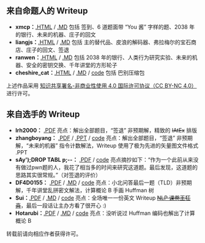 ## 来自命题人的 Writeup

- **xmcp：**[.HTML](wp-xmcp/wp-xmcp.html) / [.MD](wp-xmcp/wp-xmcp.md)
  包括 签到、6 道题面带 “You 酱” 字样的题、2038 年的银行、未来的机器、庄子的回文
- **liangjs：**[.HTML](wp-liangjs/wp-liangjs.html) / [.MD](wp-liangjs/wp-liangjs.md)
  包括 主的替代品、皮浪的解码器、弗拉梅尔的宝石商店、庄子的回文、签退
- **ranwen：**[.HTML](wp-ranwen/wp-ranwen.html) / [.MD](wp-ranwen/wp-ranwen.md)
  包括 2038 年的银行、人类行为研究实验、未来的机器、安全的密钥交换、千年讲堂的方形轮子
- **cheshire_cat：**[.HTML](wp-cheshire_cat/wp-cheshire_cat.html) / [.MD](wp-cheshire_cat/wp-cheshire_cat.md) / [code](wp-cheshire_cat/code.7z)
  包括 巴别压缩包

上述作品采用 [知识共享署名-非商业性使用 4.0 国际许可协议（CC BY-NC 4.0）](http://creativecommons.org/licenses/by-nc/4.0/) 进行许可。



## 来自选手的 Writeup

- **lrh2000：** [.PDF](player-lrh2000/writeup.pdf)
  亮点：解出全部题目，“签退” 非预期解，精致的 <del>lAtEx</del> 排版
- **zhangboyang：** [.PDF](player-zhangboyang/writeup.pdf) / [.PPT](player-zhangboyang/writeup.ppt) / [code](player-zhangboyang/code.7z)
  亮点：解出全部题目，“签退” 非预期解，“未来的机器” 指令计数解法，Writeup 使用了极为先进的矢量图文件格式 .PPT
- **sAy');DROP TABL p;--：** [.PDF](player-sAy/writeup.pdf) / [code](player-sAy/code.7z)
  亮点摘抄如下：“作为一个此前从来没有做过pwn题的人，我花了相当多的时间来研究这道题。最后发现，这道题的思路其实很常规。”（对签退的评价）
- **DF4D0155：** [.PDF](player-DF4D0155/writeup.pdf) / [.MD](player-DF4D0155/writeup.md) / [code](player-DF4D0155/code.7z)
  亮点：小北问答最后一题（TLD）非预期解，千年讲堂乱拼密文解法，计算概论 B 手画 Huffman 树
- **Sui：**[.PDF](player-Sui/writeup.pdf) / [.MD](player-Sui/writeup.md) / [code](player-Sui/code.7z)
  亮点：全场唯一一份英文 Writeup <del>[NLP 课卷王狂喜](https://pkuhelper.pku.edu.cn/hole/##1781756)</del>，最后一段话让主办方看了很开心 :)
- **Hotarubi：**[.PDF](player-Hotarubi/writeup.pdf) / [.MD](player-Hotarubi/writeup.md) / [code](player-Hotarubi/code.7z)
  亮点：没听说过 Huffman 编码也解出了计算概论 B

转载前请向相应作者获得许可。

